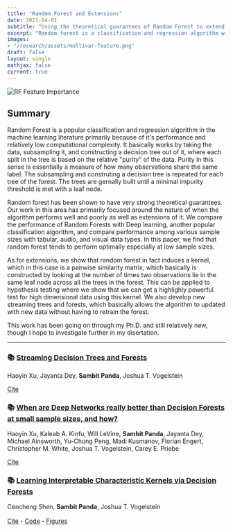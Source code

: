 ```yaml
---
title: "Random Forest and Extensions"
date: 2021-04-01
subtitle: "Using the theoretical guarantees of Random Forest to extend and improve the algorithm"
excerpt: "Random forest is a classification and regression algorithm with sound theory that has been shown to answer a variet of Machine Learning Problems. Here we try to understand the algorithm better and develop new tests, classifiers, etc. based on Random Forest."
images:
- "/research/assets/multivar-feature.png"
draft: false
layout: single
mathjax: false
current: true
---
```


![RF Feature Importance](/research/assets/rf-feature.png)

## Summary

Random Forest is a popular classification and regression algorithm in the machine learning literature primarily because of it's performance and relatively low computational complexity. It basically works by taking the data, subsampling it, and constructing a decision tree out of it, where each split in the tree is based on the relative "purity" of the data. Purity in this sense is essentially a measure of how many observations share the same label. The subsampling and construting a decision tree is repeated for each tree of the forest. The trees are gernally built until a minimal impurity threshold is met with a leaf node.

Random forest has been shown to have very strong theoretical guarantees. Our work in this area has primarily focused around the nature of when the algorithm performs well and poorly as well as extensions of it. We compare the performance of Random Forests with Deep learning, another popular classification algorithm, and compare performance among various sample sizes with tabular, audio, and visual data types. In this paper, we find that random forest tends to perform optimally especially at low sample sizes.

As for extensions, we show that random forest in fact induces a kernel, which in this case is a pairwise similarity matrix, which basically is constructed by looking at the number of times two observations lie in the same leaf node across all the trees in the forest. This can be applied to hypothesis testing where we show that we can get a highlighly powerful test for high dimensional data using this kernel. We also develop new streaming trees and forests, which basically allows the algorithm to updated with new data without having to retrain the forest.

This work has been going on through my Ph.D. and still relatively new, though I hope to investigate further in my disertation.

---

### 📚 [Streaming Decision Trees and Forests](https://arxiv.org/abs/2110.08483)

Haoyin Xu, Jayanta Dey, **Sambit Panda**, Joshua T. Vogelstein

[Cite](../bibs/streaming.bib)

### 📚 [When are Deep Networks really better than Decision Forests at small sample sizes, and how?](https://arxiv.org/abs/2108.13637)

Haoyin Xu, Kaleab A. Kinfu, Will LeVine, **Sambit Panda**, Jayanta Dey, Michael Ainsworth, Yu-Chung Peng, Madi Kusmanov, Florian Engert, Christopher M. White, Joshua T. Vogelstein, Carey E. Priebe

[Cite](../bibs/dnvsrf.bib)

### 📚 [Learning Interpretable Characteristic Kernels via Decision Forests](https://arxiv.org/abs/1812.00029)

Cencheng Shen, **Sambit Panda**, Joshua T. Vogelstein

[Cite](../bibs/kmerf.bib)・[Code](https://hyppo.neurodata.io/api/generated/hyppo.independence.kmerf#hyppo.independence.KMERF)・[Figures](https://github.com/neurodata/hyppo-papers/tree/main/kmerf)
